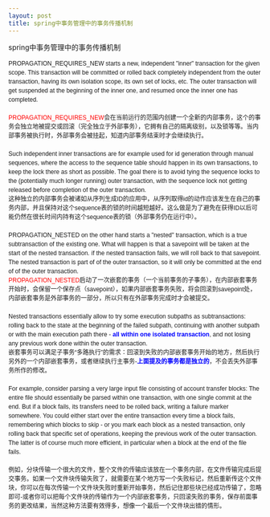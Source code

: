 ```yaml
---
layout: post
title: spring中事务管理中的事务传播机制
---
```

spring中事务管理中的事务传播机制

<p><span style="font-family: Arial, sans-serif, Helvetica, Tahoma; line-height: 18px; font-size: 12px;">PROPAGATION_REQUIRES_NEW starts a new, independent "inner" transaction for the given scope. This transaction will be committed or rolled back completely independent from the outer transaction, having its own isolation scope, its own set of locks, etc. The outer transaction will get suspended at the beginning of the inner one, and resumed once the inner one has completed.&nbsp;<br /><br /><span style="color: red;">PROPAGATION_REQUIRES_NEW</span>会在当前运行的范围内创建一个全新的内部事务，这个的事务会独立地被提交或回滚（完全独立于外部事务），它拥有自己的隔离级别，以及锁等等。当内部事务被执行时，外部事务会被挂起，知道内部事务结束时才会继续执行。&nbsp;<br /><br />Such independent inner transactions are for example used for id generation through manual sequences, where the access to the sequence table should happen in its own transactions, to keep the lock there as short as possible. The goal there is to avoid tying the sequence locks to the (potentially much longer running) outer transaction, with the sequence lock not getting released before completion of the outer transaction.&nbsp;<br />这种独立的内部事务会被诸如从序列生成ID的应用中，从序列取得id的动作应该发生在自己的事务内部，并且保持对这个sequence表的锁的时间越短越好。这么做是为了避免在获得ID以后可能仍然在很长时间内持有这个sequence表的锁（外部事务仍在运行中）。&nbsp;<br /><br />PROPAGATION_NESTED on the other hand starts a "nested" transaction, which is a true subtransaction of the existing one. What will happen is that a savepoint will be taken at the start of the nested transaction. &iacute;f the nested transaction fails, we will roll back to that savepoint. The nested transaction is part of of the outer transaction, so it will only be committed at the end of of the outer transaction.&nbsp;<br /><span style="color: red;">PROPAGATION_NESTED</span>启动了一次嵌套的事务（一个当前事务的子事务），在内部嵌套事务开始时，会保留一个保存点（savepoint），如果内部嵌套事务失败，将会回滚到savepoint处，内部嵌套事务是外部事务的一部分，所以只有在外部事务完成时才会被提交。&nbsp;<br /><br />Nested transactions essentially allow to try some execution subpaths as subtransactions: rolling back to the state at the beginning of the failed subpath, continuing with another subpath or with the main execution path there -&nbsp;<strong style="font-weight: bold;"><span style="color: blue;">all within one isolated transaction</span></strong>, and not losing any previous work done within the outer transaction.&nbsp;<br />嵌套事务可以满足子事务&ldquo;多路执行&rdquo;的需求：回滚到失败的内部嵌套事务开始的地方，然后执行另外的一个内部嵌套事务，或者继续执行主事务-<strong style="font-weight: bold;"><span style="color: blue;">上面提及的事务都是独立的</span></strong>，不会丢失外部事务所作的修改。&nbsp;<br /><br />For example, consider parsing a very large input file consisting of account transfer blocks: The entire file should essentially be parsed within one transaction, with one single commit at the end. But if a block fails, its transfers need to be rolled back, writing a failure marker somewhere. You could either start over the entire transaction every time a block fails, remembering which blocks to skip - or you mark each block as a nested transaction, only rolling back that specific set of operations, keeping the previous work of the outer transaction. The latter is of course much more efficient, in particular when a block at the end of the file fails.&nbsp;<br /><br />例如，分块传输一个很大的文件，整个文件的传输应该放在一个事务内部，在文件传输完成后提交事务。如果一个文件块传输失败了，就需要在某个地方写一个失败标记，然后重新传这个文件块，你可以在每次传输一个文件块失败时重新开始事务，然后记住那些块已经成功传输了，忽略即可-或者你可以把每个文件块的传输作为一个内部嵌套事务，只回滚失败的事务，保存前面事务的更改结果，当然这种方法要有效得多，想像一个最后一个文件块出错的情形。</span></p>
